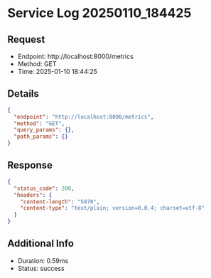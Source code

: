 # Service Log 20250110_184425

## Request
- Endpoint: http://localhost:8000/metrics
- Method: GET
- Time: 2025-01-10 18:44:25

## Details
```json
{
  "endpoint": "http://localhost:8000/metrics",
  "method": "GET",
  "query_params": {},
  "path_params": {}
}
```

## Response
```json
{
  "status_code": 200,
  "headers": {
    "content-length": "5970",
    "content-type": "text/plain; version=0.0.4; charset=utf-8"
  }
}
```

## Additional Info
- Duration: 0.59ms
- Status: success
